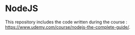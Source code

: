 # NodeJS

This repository includes the code written during the course : https://www.udemy.com/course/nodejs-the-complete-guide/.
